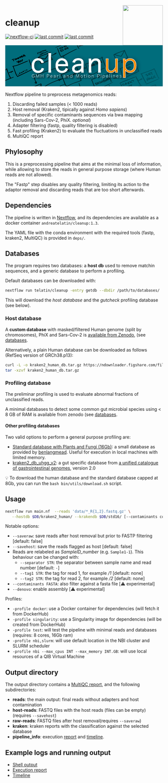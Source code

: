 <a href="#readme" description="Cleanup Repository">
<img align="right" width="128" height="128" src="docs/cleanup-logo.png"></a>

# cleanup

[![nextflow-ci](https://github.com/telatin/cleanup/actions/workflows/ci.yaml/badge.svg)](https://github.com/telatin/cleanup/actions/workflows/ci.yaml)
[![last commit](https://img.shields.io/github/last-commit/telatin/cleanup)](https://github.com/telatin/cleanup)
[![last commit](https://img.shields.io/github/v/release/telatin/cleanup)](https://github.com/telatin/cleanup)

![Cleanup Pipeline](cleanup.jpg)

Nextflow pipeline to preprocess metagenomics reads:

1. Discarding failed samples (< 1000 reads)
2. Host removal (Kraken2, tipically against _Homo sapiens_)
3. Removal of specific contaminants sequences via bwa mapping (including Sars-Cov-2, PhiX. _optional_)
4. Adapter filtering (fastp, quality filtering is disabled)
5. Fast profiling (Kraken2) to evaluate the fluctuations in unclassified reads
6. MultiQC report

## Phylosophy

This is a preprocessing pipeline that aims at the minimal loss of information,
while allowing to store the reads in general purpose storage (where Human reads
are not allowed).

The "Fastp" step disables any quality filtering, limiting its action to the
adaptor removal and discarding reads that are too short afterwards.

## Dependencies

The pipeline is written in [Nextflow](https://www.nextflow.io/), 
and its dependencies are available as a
docker container `andreatelatin/cleanup:1.3`.

The YAML file with the conda environment with the required tools
(fastp, kraken2, MultiQC) is provided in `deps/`.

## Databases

The program requires two databases: a **host db** used to remove matchin sequences, and a generic
database to perform a profiling.

Default databases can be downloaded with:

```bash
nextflow run telatin/cleanup -entry getdb --dbdir /path/to/databases/
```

This will download the _host database_ and the _gutcheck_ profiling database (see below).

### Host database

A **custom database** with masked/filtered Human genome (split by chromosomes), PhiX and Sars-Cov-2 is
[available from Zenodo](https://zenodo.org/record/7044072), (see [databases](md/databases.md).

Alternatively, a plain Human database can be downloaded as follows (RefSeq version of GRCh38.p13):

```bash
curl -L -o kraken2_human_db.tar.gz https://ndownloader.figshare.com/files/23567780
tar -xzvf kraken2_human_db.tar.gz
```

### Profiling database

The preliminar profiling is used to evaluate abnormal fractions of unclassified reads.

A minimal databases to detect some common gut microbial species using < 8 GB of RAM is available
from zenodo (see [databases](md/databases.md).

#### Other profiling databases

Two valid options to perform a general purpose profiling are:

* [Standard database with Plants and Fungi (16Gb)](https://genome-idx.s3.amazonaws.com/kraken/k2_pluspf_16gb_20210517.tar.gz): a small database as provided by [benlangmead](https://benlangmead.github.io/aws-indexes/k2). Useful for execution in local machines with limited memory.
* [kraken2_db_uhgg_v2](http://ftp.ebi.ac.uk/pub/databases/metagenomics/mgnify_genomes/human-gut/v2.0/kraken2_db_uhgg_v2/): a gut specific database from [a unified catalogue of gastrointestinal genomes](https://www.ebi.ac.uk/about/news/service-news/uhgg-v20-released-mgnify), version 2.0

:bulb: To download the human database and the standard database capped at 8Gb, you can run the `bash bin/utils/download.sh` script.

## Usage

```bash
nextflow run main.nf  --reads 'data/*_R{1,2}.fastq.gz' \
   --hostdb $DB/kraken2_human/ --krakendb $DB/std16/ [--contaminants contam.fa] [-profile docker]
```

Notable options:

* `--saveraw`: save reads after host removal but prior to FASTP filtering [default: false]
* `--savehost`: save the reads flagged as host [default: false]
* Reads are relabeled as _SampleID\_number_ (e.g. `Sample1-1`). This behaviour can be changed with:
  * `--separator STR`: the separator between sample name and read number [default: `-`]
  * `--tag1 STR`: the tag for read 1, for example _/1_ [default: none]
  * `--tag2 STR`: the tag for read 2, for example _/2_ [default: none]
* `--contaminants FASTA`: also filter against a fasta file [:warning: experimental]
* `--denovo`: enable assembly [:warning: experimental]

Profiles:

* `-profile docker`: use a Docker container for dependencies (will fetch it from DockerHub)
* `-profile singularity`: use a Singularity image for dependencies (will be created from DockerHub)
* `-profile test`: will test the pipeline with minimal reads and databases (requires: 8 cores, 16Gb ram)
* `-profile nbi,slurm`: will use default location in the NBI cluster and SLURM scheduler
* `-profile nbi --max_cpus INT --max_memory INT.GB`: will use local resources of a QIB Virtual Machine

## Output directory

The output directory contains a [MultiQC report](https://telatin.github.io/microbiome-bioinformatics/attachments/cleaner_report.html), and the following subdirectories:

* **reads**: the main output: final reads without adapters and host contamination
* **host-reads**: FASTQ files with the host reads (files can be empty) (requires `--savehost`)
* **raw-reads**: FASTQ files after host removal(requires `--saveraw`)
* **kraken**: kraken reports with the classification against the selected database
* **pipeline_info**: execution [report](https://telatin.github.io/microbiome-bioinformatics/attachments/cleaner_execution.html) and [timeline](https://telatin.github.io/microbiome-bioinformatics/attachments/cleaner_timeline.html).

## Example logs and running output

* [Shell output](md/running.md)
* [Execution report](https://telatin.github.io/microbiome-bioinformatics/attachments/cleaner_execution.html)
* [Timeline](https://telatin.github.io/microbiome-bioinformatics/attachments/cleaner_timeline.html)
